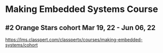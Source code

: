 # Making Embedded Systems Course
## #2 Orange Stars cohort Mar 19, 22 - Jun 06, 22	

https://lms.classpert.com/classpertx/courses/making-embedded-systems/cohort
